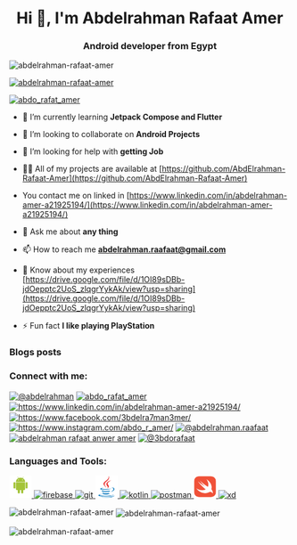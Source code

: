 <h1 align="center">Hi 👋, I'm Abdelrahman Rafaat Amer</h1>
<h3 align="center">Android developer from Egypt</h3>

<p align="left"> <img src="https://komarev.com/ghpvc/?username=abdelrahman-rafaat-amer&label=Profile%20views&color=0e75b6&style=flat" alt="abdelrahman-rafaat-amer" /> </p>

<p align="left"> <a href="https://github.com/ryo-ma/github-profile-trophy"><img src="https://github-profile-trophy.vercel.app/?username=abdelrahman-rafaat-amer" alt="abdelrahman-rafaat-amer" /></a> </p>

<p align="left"> <a href="https://twitter.com/abdo_rafat_amer" target="blank"><img src="https://img.shields.io/twitter/follow/abdo_rafat_amer?logo=twitter&style=for-the-badge" alt="abdo_rafat_amer" /></a> </p>

- 🌱 I’m currently learning **Jetpack Compose and Flutter**

- 👯 I’m looking to collaborate on **Android Projects**

- 🤝 I’m looking for help with **getting Job**

- 👨‍💻 All of my projects are available at [https://github.com/AbdElrahman-Rafaat-Amer](https://github.com/AbdElrahman-Rafaat-Amer)

- You contact me on linked in [https://www.linkedin.com/in/abdelrahman-amer-a21925194/](https://www.linkedin.com/in/abdelrahman-amer-a21925194/)

- 💬 Ask me about **any thing**

- 📫 How to reach me **abdelrahman.raafaat@gmail.com**

- 📄 Know about my experiences [https://drive.google.com/file/d/1OI89sDBb-jdOepptc2UoS_zlqgrYykAk/view?usp=sharing](https://drive.google.com/file/d/1OI89sDBb-jdOepptc2UoS_zlqgrYykAk/view?usp=sharing)

- ⚡ Fun fact **I like playing PlayStation**

### Blogs posts
<!-- BLOG-POST-LIST:START -->
<!-- BLOG-POST-LIST:END -->

<h3 align="left">Connect with me:</h3>
<p align="left">
<a href="https://dev.to/@abdelrahman" target="blank"><img align="center" src="https://raw.githubusercontent.com/rahuldkjain/github-profile-readme-generator/master/src/images/icons/Social/devto.svg" alt="@abdelrahman" height="30" width="40" /></a>
<a href="https://twitter.com/abdo_rafat_amer" target="blank"><img align="center" src="https://raw.githubusercontent.com/rahuldkjain/github-profile-readme-generator/master/src/images/icons/Social/twitter.svg" alt="abdo_rafat_amer" height="30" width="40" /></a>
<a href="https://linkedin.com/in/https://www.linkedin.com/in/abdelrahman-amer-a21925194/" target="blank"><img align="center" src="https://raw.githubusercontent.com/rahuldkjain/github-profile-readme-generator/master/src/images/icons/Social/linked-in-alt.svg" alt="https://www.linkedin.com/in/abdelrahman-amer-a21925194/" height="30" width="40" /></a>
<a href="https://fb.com/https://www.facebook.com/3bdelra7man3mer/" target="blank"><img align="center" src="https://raw.githubusercontent.com/rahuldkjain/github-profile-readme-generator/master/src/images/icons/Social/facebook.svg" alt="https://www.facebook.com/3bdelra7man3mer/" height="30" width="40" /></a>
<a href="https://instagram.com/https://www.instagram.com/abdo_r_amer/" target="blank"><img align="center" src="https://raw.githubusercontent.com/rahuldkjain/github-profile-readme-generator/master/src/images/icons/Social/instagram.svg" alt="https://www.instagram.com/abdo_r_amer/" height="30" width="40" /></a>
<a href="https://medium.com/@abdelrahman.raafaat" target="blank"><img align="center" src="https://raw.githubusercontent.com/rahuldkjain/github-profile-readme-generator/master/src/images/icons/Social/medium.svg" alt="@abdelrahman.raafaat" height="30" width="40" /></a>
<a href="https://www.hackerrank.com/abdelrahman rafaat anwer amer" target="blank"><img align="center" src="https://raw.githubusercontent.com/rahuldkjain/github-profile-readme-generator/master/src/images/icons/Social/hackerrank.svg" alt="abdelrahman rafaat anwer amer" height="30" width="40" /></a>
<a href="https://www.hackerearth.com/@3bdorafaat" target="blank"><img align="center" src="https://raw.githubusercontent.com/rahuldkjain/github-profile-readme-generator/master/src/images/icons/Social/hackerearth.svg" alt="@3bdorafaat" height="30" width="40" /></a>
</p>

<h3 align="left">Languages and Tools:</h3>
<p align="left"> <a href="https://developer.android.com" target="_blank" rel="noreferrer"> <img src="https://raw.githubusercontent.com/devicons/devicon/master/icons/android/android-original-wordmark.svg" alt="android" width="40" height="40"/> </a> <a href="https://firebase.google.com/" target="_blank" rel="noreferrer"> <img src="https://www.vectorlogo.zone/logos/firebase/firebase-icon.svg" alt="firebase" width="40" height="40"/> </a> <a href="https://git-scm.com/" target="_blank" rel="noreferrer"> <img src="https://www.vectorlogo.zone/logos/git-scm/git-scm-icon.svg" alt="git" width="40" height="40"/> </a> <a href="https://www.java.com" target="_blank" rel="noreferrer"> <img src="https://raw.githubusercontent.com/devicons/devicon/master/icons/java/java-original.svg" alt="java" width="40" height="40"/> </a> <a href="https://kotlinlang.org" target="_blank" rel="noreferrer"> <img src="https://www.vectorlogo.zone/logos/kotlinlang/kotlinlang-icon.svg" alt="kotlin" width="40" height="40"/> </a> <a href="https://postman.com" target="_blank" rel="noreferrer"> <img src="https://www.vectorlogo.zone/logos/getpostman/getpostman-icon.svg" alt="postman" width="40" height="40"/> </a> <a href="https://developer.apple.com/swift/" target="_blank" rel="noreferrer"> <img src="https://raw.githubusercontent.com/devicons/devicon/master/icons/swift/swift-original.svg" alt="swift" width="40" height="40"/> </a> <a href="https://www.adobe.com/products/xd.html" target="_blank" rel="noreferrer"> <img src="https://cdn.worldvectorlogo.com/logos/adobe-xd.svg" alt="xd" width="40" height="40"/> </a> </p>

<p><img align="left" src="https://github-readme-stats.vercel.app/api/top-langs?username=abdelrahman-rafaat-amer&show_icons=true&locale=en&layout=compact" alt="abdelrahman-rafaat-amer" /></p>

<p>&nbsp;<img align="center" src="https://github-readme-stats.vercel.app/api?username=abdelrahman-rafaat-amer&show_icons=true&locale=en" alt="abdelrahman-rafaat-amer" /></p>

<p><img align="center" src="https://github-readme-streak-stats.herokuapp.com/?user=abdelrahman-rafaat-amer&" alt="abdelrahman-rafaat-amer" /></p>

